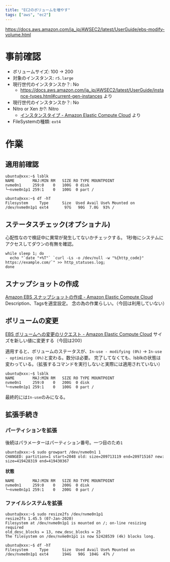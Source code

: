 ```yaml
---
title: "EC2のボリュームを増やす"
tags: ["aws", "ec2"]
---
```


https://docs.aws.amazon.com/ja_jp/AWSEC2/latest/UserGuide/ebs-modify-volume.html

# 事前確認
* ボリュームサイズ: 100 -> 200
* 対象のインスタンス: `r5.large`
* 現行世代のインスタンスか？: No
  * https://docs.aws.amazon.com/ja_jp/AWSEC2/latest/UserGuide/instance-types.html#current-gen-instances より
* 現行世代のインスタンスか？: No
* Nitro or Xen か?: Nitro
  * [インスタンスタイプ - Amazon Elastic Compute Cloud](https://docs.aws.amazon.com/ja_jp/AWSEC2/latest/UserGuide/instance-types.html#ec2-nitro-instances) より
* FileSystemの種類: `ext4`

# 作業
## 適用前確認
```
ubuntu@xxx:~$ lsblk
NAME        MAJ:MIN RM   SIZE RO TYPE MOUNTPOINT
nvme0n1     259:0    0   100G  0 disk
└─nvme0n1p1 259:1    0   100G  0 part /
```

```
ubuntu@xxx:~$ df -hT
Filesystem     Type      Size  Used Avail Use% Mounted on
/dev/nvme0n1p1 ext4       97G   90G  7.0G  93% /
```

## ステータスチェック(オプショナル)
心配性なので検証中に異常が発生してないかチェックする。
1秒毎にシステムにアクセスしてダウンの有無を確認。
```
while sleep 1; do
  echo "`date "+%T"` `curl -Ls -o /dev/null -w "%{http_code}" https://example.com/`" >> http_statuses.log;
done
```

## スナップショットの作成
[Amazon EBS スナップショットの作成 - Amazon Elastic Compute Cloud](https://docs.aws.amazon.com/ja_jp/AWSEC2/latest/UserGuide/ebs-creating-snapshot.html)
Description、Tagsを適宜設定。
念の為の作業らしい。（今回は利用していない）

## ボリュームの変更
[EBS ボリュームへの変更のリクエスト - Amazon Elastic Compute Cloud](https://docs.aws.amazon.com/ja_jp/AWSEC2/latest/UserGuide/requesting-ebs-volume-modifications.html)
サイズを新しい値に変更する（今回は200）

適用すると、ボリュームのステータスが、`In-use - modifying (0%)` → `In-use - optimizing (0%)`と変わる。数分は必要。
完了してなくても、lsblkの状態は変わっている。（拡張するコマンドを実行しないと実際には適用されていない）
```
ubuntu@xxx:~$ lsblk
NAME        MAJ:MIN RM   SIZE RO TYPE MOUNTPOINT
nvme0n1     259:0    0   200G  0 disk
└─nvme0n1p1 259:1    0   100G  0 part /
```

最終的には`In-use`のみになる。

## 拡張手続き
### パーティションを拡張
後続はパラメーターはパーティション番号。一つ目のため`1`
```
ubuntu@xxx:~$ sudo growpart /dev/nvme0n1 1
CHANGED: partition=1 start=2048 old: size=209713119 end=209715167 new: size=419428319 end=419430367
```

**状態**
```ubuntu@xxx:~$ lsblk
NAME        MAJ:MIN RM   SIZE RO TYPE MOUNTPOINT
nvme0n1     259:0    0   200G  0 disk
└─nvme0n1p1 259:1    0   200G  0 part /
```

### ファイルシステムを拡張
```
ubuntu@xxx:~$ sudo resize2fs /dev/nvme0n1p1
resize2fs 1.45.5 (07-Jan-2020)
Filesystem at /dev/nvme0n1p1 is mounted on /; on-line resizing required
old_desc_blocks = 13, new_desc_blocks = 25
The filesystem on /dev/nvme0n1p1 is now 52428539 (4k) blocks long.

ubuntu@xxx:~$ df -hT
Filesystem     Type      Size  Used Avail Use% Mounted on
/dev/nvme0n1p1 ext4      194G   90G  104G  47% /
```